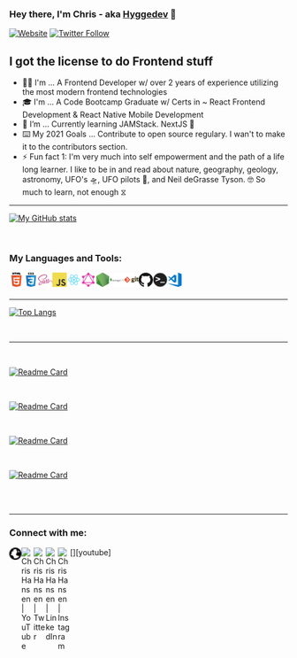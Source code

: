### Hey there, I'm Chris - aka [Hyggedev][website] 👋

[![Website](https://img.shields.io/website?label=chrisbhansen.com&style=for-the-badge&url=https%3A%2F%2Fwww.chrisbhansen.com)](https://www.chrisbhansen.me)
[![Twitter Follow](https://img.shields.io/twitter/follow/hyggedev?color=1DA1F2&logo=twitter&style=for-the-badge)](https://twitter.com/intent/follow?original_referer=https%3A%2F%2Fgithub.com%2Fchansen17&screen_name=hyggedev)

## I got the license to do Frontend stuff
- 👨‍💻  I'm ... A Frontend Developer w/ over 2 years of experience utilizing the most modern frontend technologies
- 🎓  I'm ... A Code Bootcamp Graduate w/ Certs in ~ React Frontend Development & React Native Mobile Development 
- 🌊  I’m ... Currently learning JAMStack. NextJS 🤘
- ⌨️  My 2021 Goals ... Contribute to open source regulary. I wan't to make it to the contributors section. 
- ⚡️  Fun fact 1: I'm very much into self empowerment and the path of a life long learner. I like to be in and read about nature, geography, geology, 
     astronomy, UFO's 🛸, UFO pilots 👾, and Neil deGrasse Tyson. 🤓 So much to learn, not enough ⧖
---

<!-- ### Spotify Playing 🎧

[<img src="https://now-playing-codestackr.vercel.app/api/spotify-playing" alt="codeSTACKr Spotify Playing" width="350" />](https://open.spotify.com/user/swyqyimdc12jajde4vpwd2x1b) -->

[![My GitHub stats](https://github-readme-stats.vercel.app/api?username=chansen17&hide=contribs,stars,prs&show_icons=true&theme=tokyonight
)](https://github.com/chansen17/github-readme-stats)

<br/>

### My Languages and Tools:

<img align="left" alt="HTML5" width="26px" src="https://raw.githubusercontent.com/github/explore/80688e429a7d4ef2fca1e82350fe8e3517d3494d/topics/html/html.png" />
<img align="left" alt="CSS3" width="26px" src="https://raw.githubusercontent.com/github/explore/80688e429a7d4ef2fca1e82350fe8e3517d3494d/topics/css/css.png" />
<img align="left" alt="Sass" width="26px" src="https://raw.githubusercontent.com/github/explore/80688e429a7d4ef2fca1e82350fe8e3517d3494d/topics/sass/sass.png" />
<img align="left" alt="JavaScript" width="26px" src="https://raw.githubusercontent.com/github/explore/80688e429a7d4ef2fca1e82350fe8e3517d3494d/topics/javascript/javascript.png" />
<img align="left" alt="React" width="26px" src="https://raw.githubusercontent.com/github/explore/80688e429a7d4ef2fca1e82350fe8e3517d3494d/topics/react/react.png" />
<img align="left" alt="GraphQL" width="26px" src="https://raw.githubusercontent.com/github/explore/80688e429a7d4ef2fca1e82350fe8e3517d3494d/topics/graphql/graphql.png" />
<img align="left" alt="Node.js" width="26px" src="https://raw.githubusercontent.com/github/explore/80688e429a7d4ef2fca1e82350fe8e3517d3494d/topics/nodejs/nodejs.png" />
<img align="left" alt="MongoDB" width="26px" src="https://raw.githubusercontent.com/github/explore/80688e429a7d4ef2fca1e82350fe8e3517d3494d/topics/mongodb/mongodb.png" />
<img align="left" alt="Git" width="26px" src="https://raw.githubusercontent.com/github/explore/80688e429a7d4ef2fca1e82350fe8e3517d3494d/topics/git/git.png" />
<img align="left" alt="GitHub" width="26px" src="https://raw.githubusercontent.com/github/explore/78df643247d429f6cc873026c0622819ad797942/topics/github/github.png" />
<img align="left" alt="Terminal" width="26px" src="https://raw.githubusercontent.com/github/explore/80688e429a7d4ef2fca1e82350fe8e3517d3494d/topics/terminal/terminal.png" />
<img align="left" alt="Visual Studio Code" width="26px" src="https://raw.githubusercontent.com/github/explore/80688e429a7d4ef2fca1e82350fe8e3517d3494d/topics/visual-studio-code/visual-studio-code.png" />

<br/>
<br/>

---

[![Top Langs](https://github-readme-stats.vercel.app/api/top-langs/?username=chansen17&hide=roff)](https://github.com/chansen17/github-readme-stats)

<br/>

---

<br/>

[![Readme Card](https://github-readme-stats.vercel.app/api/pin/?username=chansen17&repo=airtable-cms&theme=tokyonight)](https://github.com/chansen17/airtable-cms)

<br/>

[![Readme Card](https://github-readme-stats.vercel.app/api/pin/?username=chansen17&repo=airbnb-clone&theme=tokyonight)](https://github.com/chansen17/airbnb-clone)

<br/>

[![Readme Card](https://github-readme-stats.vercel.app/api/pin/?username=chansen17&repo=cryptodex&theme=tokyonight)](https://github.com/chansen17/cryptodex)

<br/>

[![Readme Card](https://github-readme-stats.vercel.app/api/pin/?username=chansen17&repo=creditCardPaymentUI&theme=tokyonight)](https://github.com/chansen17/creditCardPaymentUI)

<br />
<br/>

---

### Connect with me:

[<img align="left" alt="Chris Hansen | Portfolio" width="22px" src="https://raw.githubusercontent.com/iconic/open-iconic/master/svg/globe.svg" />][website]
[<img align="left" alt="Chris Hansen | YouTube" width="22px" src="https://cdn.jsdelivr.net/npm/simple-icons@v3/icons/youtube.svg" />][youtube]
[<img align="left" alt="Chris Hansen | Twitter" width="22px" src="https://cdn.jsdelivr.net/npm/simple-icons@v3/icons/twitter.svg" />][twitter]
[<img align="left" alt="Chris Hansen | LinkedIn" width="22px" src="https://cdn.jsdelivr.net/npm/simple-icons@v3/icons/linkedin.svg" />][linkedin]
[<img align="left" alt="Chris Hansen | Instagram" width="22px" src="https://cdn.jsdelivr.net/npm/simple-icons@v3/icons/instagram.svg" />][instagram]


[website]: https://www.chrisbhansen.me
[twitter]: https://www.twitter.com/hyggedev
[instagram]: https://www.instagram.com/hyggedev
[linkedin]: https://www.linkedin.com/in/hyggedev/
